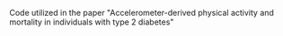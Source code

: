 Code utilized in the paper "Accelerometer-derived physical activity and mortality in individuals with type 2 diabetes"
